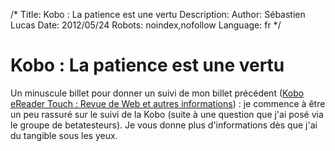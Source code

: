/*
Title: Kobo : La patience est une vertu
Description: 
Author: Sébastien Lucas
Date: 2012/05/24
Robots: noindex,nofollow
Language: fr
*/
# Kobo : La patience est une vertu

Un minuscule billet pour donner un suivi de mon billet précédent ([Kobo eReader Touch : Revue de Web et autres informations](/blog/kobo-ereader-touch-15)) : je commence à être un peu rassuré sur le suivi de la Kobo (suite à une question que j'ai posé via le groupe de betatesteurs). Je vous donne plus d'informations dès que j'ai du tangible sous les yeux.


